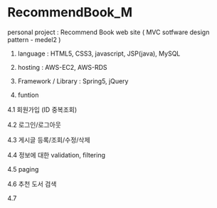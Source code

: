 # RecommendBook_M
personal project : Recommend Book web site ( MVC sotfware design pattern -  medel2 )


1. language : HTML5, CSS3, javascript, JSP(java), MySQL



2. hosting : AWS-EC2, AWS-RDS

3. Framework / Library : Spring5, jQuery


4. funtion

4.1 회원가입 (ID 중복조회)

4.2 로그인/로그아웃

4.3 게시글 등록/조회/수정/삭제

4.4 정보에 대한 validation, filtering

4.5 paging

4.6 추천 도서 검색

4.7
